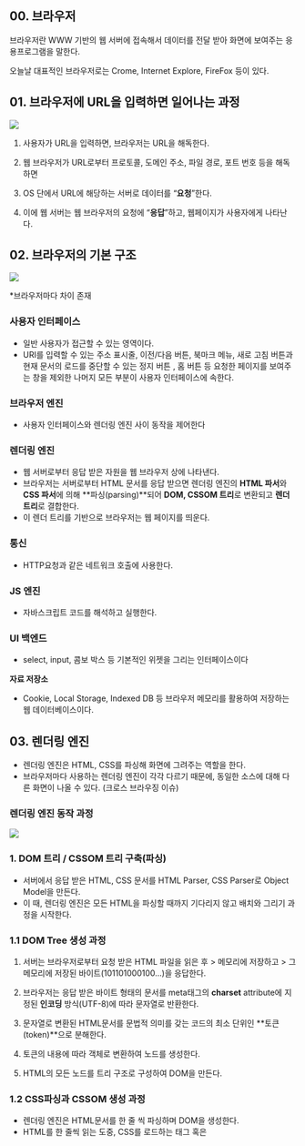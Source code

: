 ## 00. 브라우저

브라우저란 WWW 기반의 웹 서버에 접속해서 데이터를 전달 받아 화면에 보여주는 응용프로그램을 말한다.

오늘날 대표적인 브라우저로는 Crome, Internet Explore, FireFox 등이 있다.

## 01. 브라우저에 URL을 입력하면 일어나는 과정

<img src="https://velog.velcdn.com/images/wlwl99/post/5372bc91-ab77-4f0b-b416-08bd08f04231/image.png">

1. 사용자가 URL을 입력하면, 브라우저는 URL을 해독한다. 

2. 웹 브라우저가 URL로부터 프로토콜, 도메인 주소, 파일 경로, 포트 번호 등을 해독하면

3. OS 단에서 URL에 해당하는 서버로 데이터를 “**요청**”한다.

4. 이에 웹 서버는 웹 브라우저의 요청에 “**응답**”하고, 웹페이지가 사용자에게 나타난다.

## 02. 브라우저의 기본 구조

<img src="https://d2.naver.com/content/images/2015/07/59361-1.PNG">

*브라우저마다 차이 존재

### **사용자 인터페이스**
- 일반 사용자가 접근할 수 있는 영역이다. 
- URI를 입력할 수 있는 주소 표시줄, 이전/다음 버튼, 북마크 메뉴, 새로 고침 버튼과 현재 문서의 로드를 중단할 수 있는 정지 버튼 , 홈 버튼 등 요청한 페이지를 보여주는 창을 제외한 나머지 모든 부분이 사용자 인터페이스에 속한다. 

### **브라우저 엔진**
- 사용자 인터페이스와 렌더링 엔진 사이 동작을 제어한다

### **렌더링 엔진**
- 웹 서버로부터 응답 받은 자원을 웹 브라우저 상에 나타낸다. 
- 브라우저는 서버로부터 HTML 문서를 응답 받으면 렌더링 엔진의 **HTML 파서**와 **CSS 파서**에 의해 **파싱(parsing)**되어 **DOM, CSSOM 트리**로 변환되고 **렌더 트리**로 결합한다. 
- 이 렌더 트리를 기반으로 브라우저는 웹 페이지를 띄운다. 

### **통신**
- HTTP요청과 같은 네트워크 호출에 사용한다. 

### **JS 엔진**
- 자바스크립트 코드를 해석하고 실행한다.

### **UI 백엔드**
- select, input, 콤보 박스 등 기본적인 위젯을 그리는 인터페이스이다

**자료 저장소** 
- Cookie, Local Storage, Indexed DB 등 브라우저 메모리를 활용하여 저장하는 웹 데이터베이스이다. 

## 03. 렌더링 엔진
- 렌더링 엔진은 HTML, CSS를 파싱해 화면에 그려주는 역할을 한다. 
- 브라우저마다 사용하는 렌더링 엔진이 각각 다르기 때문에, 동일한 소스에 대해 다른 화면이 나올 수 있다. (크로스 브라우징 이슈)

### 렌더링 엔진 동작 과정
<img src="https://encrypted-tbn0.gstatic.com/images?q=tbn:ANd9GcQZA_dkOy7q-gyejs2vU3HSBPo_4EDKp773rg&s">

### 1. DOM 트리 / CSSOM 트리 구축(파싱)

- 서버에서 응답 받은 HTML, CSS 문서를 HTML Parser, CSS Parser로 Object Model을 만든다.
- 이 때, 렌더링 엔진은 모든 HTML을 파싱할 때까지 기다리지 않고 배치와 그리기 과정을 시작한다. 

### 1.1 DOM Tree 생성 과정

1. 서버는 브라우저로부터 요청 받은 HTML 파일을 읽은 후 > 메모리에 저장하고 > 그 메모리에 저장된 바이트(101101000100…)을 응답한다.

2. 브라우저는 응답 받은 바이트 형태의 문서를 meta태그의 **charset** attribute에 지정된 **인코딩** 방식(UTF-8)에 따라 문자열로 반환한다.

3. 문자열로 변환된 HTML문서를 문법적 의미를 갖는 코드의 최소 단위인 **토큰(token)**으로 분해한다.

4. 토큰의 내용에 따라 객체로 변환하여 노드를 생성한다. 

5. HTML의 모든 노드를 트리 구조로 구성하여 DOM을 만든다.

### 1.2 CSS파싱과 CSSOM 생성 과정
- 렌더링 엔진은 HTML문서를 한 줄 씩 파싱하며 DOM을 생성한다. 
- HTML를 한 줄씩 읽는 도중,  CSS를 로드하는 <link> 태그 혹은 <style> 태그를 만나면 서버에 CSS를 요청하고, 해당 CSS를 먼저 로드하고 파싱한다(CSSOM).


### 1.3 자바스크립트 파싱 과정
- 렌더링 엔진은 HTML 문서를 한 줄 씩  파싱하며 DOM을 생성한다. 
- 도중, 자바스크립트 파일을 로드하는 <script> 태그를 만나면 **DOM 생성을 일시 중단**한다.
- script 태그의 src에 정의된 자바스크립트 파일을 서버에 요청한 후, 응답받은 자바스크립트 코드를 파싱하기 위해 **자바스크립트 엔진에게 제어권을 넘긴다**.
- 자바스크립트 파싱이 끝나면 렌더링 엔진으로 다시 제어권이 돌아오고 DOM 생성을 이어나간다.
  - 이 때, **JavaScripts에서 생성되지 않은 DOM을 조작한다면 에러가 발생할 수 있다**.
  - 따라서 body 요소 아래에 자바스크립트를 위치시키거나, DOM 생성이 완료된 시점에 자바스크립트가 실행되도록 해야 한다. 

### 2. **렌더 트리 구축 (Attachment)**
- CSSOM 트리와 DOM 트리를 결합하여 **렌더 트리**를 형성한다(**Attachment)**

1. 렌더 트리를 형성하면 브라우저는 DOM 트리의 루트부터 노드 각각을 모두 탐색한다.
2. 이 때 화면에 표시되지 않는 노드(script, meta 태그 등..)와 속성(`display:none`)은 렌더 트리에서 제외한다.
    - `display:none` vs `visibility: hidden`
3. 화면에 표시되는 노드에 대한 CSSOM 규칙을 찾아 적용한다.
4. 화면에 표시되는 노드를 콘텐츠 및 계산된 스타일과 함께 렌더 트리로 만든다

### 03. 렌더 트리 배치(Layout / ReFlow)
- 기기의 뷰 포트 내에서 렌더 트리의 노드가 정확한 위치와 크기를 계산한다.
  - 뷰 포트 : 스크롤바가 없는 상태에서 보이는 부분
- 이때 CSS에 상대적인 값인 `%`, `rem` ,`vh` 등으로 할당된 값들은 절대적인 값인 `px` 단위로 변환된다

### 04. 렌더 트리 그리기(Paint)

**`Painting`** 메소드가 호출된 후 브라우저 화면에 UI가 나타나게 된다.

**그리기 순서**
- 실제로 요소가 stacking contexts에 쌓이는 순서는 아래와 같다. 
- 스택은 뒤에서 앞으로 그려지기 때문에 이 순서는 Painting에 영향을 미친다. 

<aside>
💡 배경 색 → 배경 이미지 → 테두리 → 자식 → 아웃 라인
</aside>

**동적 변경**
- 브라우저는 변경에 대해 가능한 한 최소한의 동작으로 반응하려고 노력한다. 예를 들어 `div`요소 한 개의 의 색깔이 바뀌면 해당 요소의 리페인팅만 발생한다.
- 반면, 요소의 위치, 크기의 변경, / 노드의 추가 등의 변화는 **해당 요소와 자식 그리고 형제의 리페인팅과 재배치가 발생한다**. 
- `html` 요소의 글꼴 크기를 변경하는 것과 같은 큰 변경은 캐시를 무효화하고 트리 전체의 배치(Layout)와 리페인팅이 발생한다.

### 05. Reflow / Repaint
- 브라우저에 페이지가 모두 그려진 후, 특정 액션이나 이벤트에 따라 HTML요소의 크기나 위치 등의 레이아웃 수치가 변하면 해당 요소의 영향을 받는 자식 노드나 부모 노드들을 포함하여 Layout(Reflow)과정을 다시 수행하게 된다.
- 이럴 경우 각 요소들의 크기와 위치를 다시 계산하게 되는데 이 과정을 Reflow, 그리고 Reflow 된 렌더 트리를 다시 화면에 그려주는 과정을 Repaint라고 한다.

즉 **화면의 구조가 변경되었을 때에는 Reflow와 Repaint 모두 발생하고, 화면의 구조가 변경되지 않는 변화는  Repaint만 발생한다.** 

**Repaint**
- `opacity`, `background-color`, `visibility`, `outline` 등의 스타일 변경 시에는 Repaint만 동작한다.

**Reflow**
- DOM 노드의 추가, 제거, 위치 변경, 크기 변경(margin, padding, border, width, height 등..)
- CSS3 애니메이션과 트랜지션
- 폰트 변경, 텍스트 내용 변경
- offset, scrollTop, scrollLeft과 같은 계산된 스타일 정보 요청
- 윈도우 크기 변경 등 화면 구조의 변화

<aside>
💡 브라우저가 렌더링을 빠르고 효율적으로 할 수 있게 개발하기 위해서는 Reflow과정을 최소화 시키는 것이 좋다.
.Reflow는 성능에 큰 영향을 미치기 때문에, 이를 최소화하는 것이 중요하다. 
  예를 들어, 스타일 변경을 그룹화하거나 transform, opacity 속성을 활용하는 것이 Reflow를 줄이는 데 효과적이다.
</aside>

## 04. 면접에서 자주 나오는 질문

### **1. 브라우저에 URL을 입력하면 어떤 과정이 일어나나요?**

브라우저가 URL을 입력받으면 다음과 같은 과정이 진행됩니다.

1. **DNS 조회**: URL의 도메인 이름을 IP 주소로 변환합니다.
2. **TCP 연결 수립**: 3-way handshake를 통해 클라이언트와 서버 간 연결을 설정합니다.
3. **HTTP 요청 전송**: 브라우저가 서버에 HTTP 요청(GET/POST 등)을 보냅니다.
4. **서버 응답 처리**: 서버가 HTML, CSS, JS 등 웹페이지를 구성하는 데이터를 응답합니다.
5. **렌더링 엔진 처리**: HTML을 파싱하여 DOM을 구성하고, CSS를 적용하며, JavaScript 실행 후 화면을 그립니다.
6. **화면 출력**: 최종적으로 웹페이지가 사용자에게 렌더링됩니다.


### **2. 브라우저의 렌더링 과정은 어떻게 이루어지나요?**

렌더링 엔진이 HTML, CSS, JavaScript를 받아 웹페이지를 화면에 표시하는 과정은 다음과 같습니다.

1. **HTML 파싱 → DOM 트리 생성**
2. **CSS 파싱 → CSSOM 트리 생성**
3. **DOM과 CSSOM을 결합 → 렌더 트리 생성**
4. **레이아웃(Layout) 계산 → 요소들의 위치와 크기 결정**
5. **페인팅(Paint) → 픽셀을 화면에 그리기**
6. **합성(Composite) → 최종 화면 출력**

이 과정에서 JavaScript는 DOM을 조작하며, 변경 사항에 따라 Reflow와 Repaint가 발생할 수 있습니다.


#### CSS와 HTML의 관계

HTML이 파싱되면서 브라우저는 해당 HTML 요소의 스타일을 적용하기 위해 CSS 파일을 요청합니다. 

CSS 파일이 외부에 있을 경우, 브라우저는 그 파일을 받아오기 전에 페이지 렌더링을 중단하고 기다립니다. 

이는 렌더링 차단자로 작용하며, 페이지의 스타일을 먼저 적용해야 하기 때문에, CSS는 HTML 파일의 상단에 선언하는 것이 중요합니다. 

그렇지 않으면, FOUC(Flash of Unstyled Content) 현상이 발생할 수 있습니다. 즉, 스타일이 적용되지 않은 채로 HTML 요소가 잠시 보이게 되는 현상입니다.


#### JS와 HTML의 관계

자바스크립트는 HTML 문서에서 선언된 순서대로 실행되며, 기본적으로 렌더링을 차단하는 특성이 있습니다. 

HTML을 파싱하는 중간에 <script> 태그를 만나면, 브라우저는 자바스크립트를 다운로드하고 실행할 때까지 HTML 파싱을 멈춥니다. 

만약 자바스크립트 파일이 HTML 문서 상단에 위치한다면, HTML 문서의 나머지 부분이 파싱되기 전에 스크립트가 실행될 수 있어, DOM이 아직 완전히 로드되지 않은 상태에서 자바스크립트가 실행될 수 있습니다. 

이로 인해 오류가 발생하거나 DOM 요소에 접근할 수 없는 문제가 생길 수 있습니다.

따라서 자바스크립트 파일은 일반적으로 HTML 파일의 하단에 선언하여, DOM이 완전히 로드된 후에 실행되도록 하는 것이 좋습니다. 

이를 통해 페이지 렌더링을 막지 않고, DOM 요소들이 완전히 준비된 상태에서 자바스크립트를 실행할 수 있습니다.



### **3. Reflow와 Repaint의 차이점은 무엇인가요?**

- **Repaint**: 색상이나 그림자 등 시각적 요소만 변경될 때 발생합니다. (ex. `background-color` 변경)
- **Reflow**: 요소의 크기나 위치가 변경되면 발생하며, 성능에 큰 영향을 미칩니다. (ex. `width`, `height`, `margin` 변경)

Reflow는 트리 전체를 다시 계산해야 하므로 성능 최적화를 위해 `transform` 속성을 활용하는 등의 기법을 사용할 수 있습니다.

### **4. HTML 문서에서 CSS 파일은 위에, JS 파일은 아래에 선언하는 이유는 무엇인가요?**

브라우저는 HTML을 파싱하여 DOM 트리를 만들고, CSS 파일을 받아 CSSOM 트리를 생성합니다. 

이 두 트리가 결합되어 렌더 트리가 형성됩니다. 이 후 레이아웃을 계산하고 화면에 그리게 되며, JS가 HTML 파싱 중간에 있을 경우 파싱을 멈추고 스크립트를 실행해 렌더링을 차단할 수 있습니다. 

따라서 CSS는 상단에 배치하여 스타일이 먼저 적용되도록 하고, JS는 하단에 배치하여 DOM 로딩 후 실행되도록 합니다.


### 5. **async와 defer의 차이점에 대해 설명해주세요.**

async 속성은 자바스크립트 파일이 HTML 파싱과 병행하여 비동기적으로 다운로드되고, 다운로드가 완료되면 즉시 실행됩니다. 

이때 **HTML 파싱은 중단**되며, 자바스크립트가 실행되기 전까지 기다립니다. 

실행 순서가 중요하지 않다면 async를 사용할 수 있지만, 여러 개의 async 속성의 스크립트가 있을 경우 실행 순서가 보장되지 않기 때문에 주의가 필요합니다.

반면 defer는 자바스크립트 파일을 HTML 문서의 파싱이 끝난 후, 즉 **DOM이 완전히 로드된 후 실행**되도록 합니다. 

여러 개의 defer 속성이 붙은 스크립트는 선언된 순서대로 실행됩니다. 

defer는 페이지 로드 성능을 높이는 데 유용하며, DOM을 다루는 스크립트에서 유용합니다.

